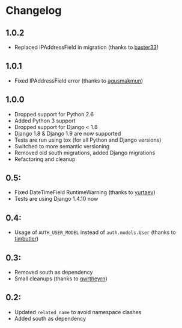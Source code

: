 # Changelog

## 1.0.2

- Replaced IPAddressField in migration (thanks to [baster33](https://github.com/baster33))

## 1.0.1

- Fixed IPAddressField error (thanks to [agusmakmun](https://github.com/agusmakmun))

## 1.0.0

- Dropped support for Python 2.6
- Added Python 3 support
- Dropped support for Django < 1.8
- Django 1.8 & Django 1.9 are now supported
- Tests are run using tox (for all Python and Django versions)
- Switched to more semantic versioning
- Removed old south migrations, added Django migrations
- Refactoring and cleanup

## 0.5:

- Fixed DateTimeField RuntimeWarning (thanks to [yurtaev](https://github.com/yurtaev))
- Tests are using Django 1.4.10 now

## 0.4:

- Usage of `AUTH_USER_MODEL` instead of `auth.models.User` (thanks to [timbutler](https://github.com/timbutler))

## 0.3:

- Removed south as dependency
- Small cleanups (thanks to [gwrtheyrn](https://github.com/gwrtheyrn>))

## 0.2:

- Updated `related_name` to avoid namespace clashes
- Added south as dependency
